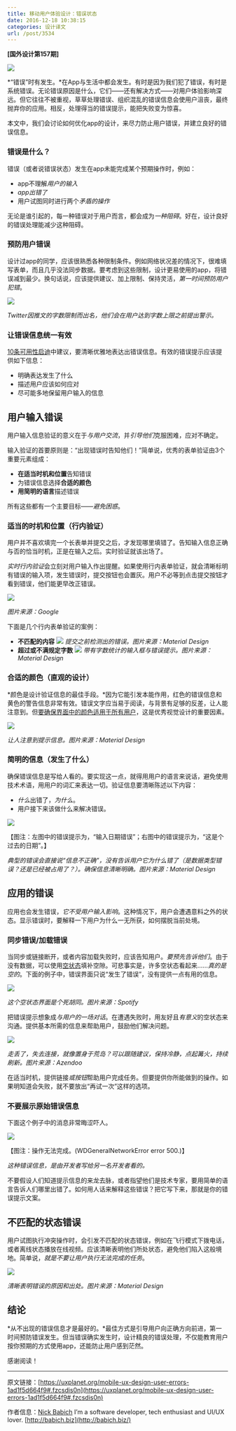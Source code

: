 ```yaml
---
title: 移动用户体验设计：错误状态
date: 2016-12-18 10:38:15
categories: 设计译文
url: /post/3534
---
```


**[国外设计第157期]**

![](https://storageapi.fleek.co/0a3a8890-e65e-47ce-93d7-0442b9209d38-bucket/blog/posts/2016-12/12-14/1-UuKf1FDEJp3bF96aY3KEqg.png)

*“错误”时有发生。*在App与生活中都会发生。有时是因为我们犯了错误，有时是系统错误。无论错误原因是什么，它们——还有解决方式——对用户体验影响深远。但它往往不被重视，草草处理错误、组织混乱的错误信息会使用户沮丧，最终抛弃你的应用。相反，处理得当的错误提示，能把失败变为惊喜。

本文中，我们会讨论如何优化app的设计，来尽力防止用户错误，并建立良好的错误信息。

### 错误是什么？

错误（或者说错误状态）发生在app未能完成某个预期操作时，例如：

- app不理解*用户的输入*
- *app出错了*
- 用户试图同时进行两个*矛盾的操作*

无论是谁引起的，每一种错误对于用户而言，都会成为*一种阻碍*。好在，设计良好的错误处理能减少这种阻碍。

### 预防用户错误

设计过app的同学，应该很熟悉各种限制条件。例如网络状况差的情况下，很难填写表单，而且几乎没法同步数据。要考虑到这些限制，设计更易使用的app，将错误减到最少。换句话说，应该提供建议、加上限制、保持灵活，*第一时间预防用户犯错*。

![](https://storageapi.fleek.co/0a3a8890-e65e-47ce-93d7-0442b9209d38-bucket/blog/posts/2016-12/12-14/1-Bao-o4hhAfCyRI2dYVoVgA.png)

*Twitter因推文的字数限制而出名，他们会在用户达到字数上限之前提出警示。*

### 让错误信息统一有效

[10条可用性启迪](https://uxplanet.org/golden-rules-of-user-interface-design-19282aeb06b#.klnla5vhp)中建议，要清晰优雅地表达出错误信息。有效的错误提示应该提供如下信息：

- 明确表达发生了什么
- 描述用户应该如何应对
- 尽可能多地保留用户输入的信息

## 用户输入错误

用户输入信息验证的意义在于*与用户交流*，并*引导他们*克服困难，应对不确定。

输入验证的首要原则是：“出现错误时告知他们！”简单说，优秀的表单验证由3个重要元素组成：

- **在适当时机和位置**告知错误
- 为错误信息选择**合适的颜色**
- **用简明的语言**描述错误

所有这些都有一个主要目标——*避免困惑*。

### 适当的时机和位置（行内验证）

用户并不喜欢填完一个长表单并提交之后，才发现哪里填错了。告知输入信息正确与否的恰当时机，正是在输入之后。实时验证就该出场了。

*实时行内验证*会立刻对用户输入作出提醒。如果使用行内表单验证，就会清晰标明有错误的输入项，发生错误时，提交按钮也会置灰。用户不必等到点击提交按钮才看到错误，他们能更早改正错误。

![](https://storageapi.fleek.co/0a3a8890-e65e-47ce-93d7-0442b9209d38-bucket/blog/posts/2016-12/12-14/1-tw6K5aeB9_pN18LavoXJRg.png)

*图片来源：Google*

下面是几个行内表单验证的案例：

- **不匹配的内容**
    ![](https://storageapi.fleek.co/0a3a8890-e65e-47ce-93d7-0442b9209d38-bucket/blog/posts/2016-12/12-14/1-6E8sYEoUFm4NngNNiKL3SQ.png)
    *提交之前检测出的错误。图片来源：Material Design*
- **超过或不满规定字数**
    ![](https://storageapi.fleek.co/0a3a8890-e65e-47ce-93d7-0442b9209d38-bucket/blog/posts/2016-12/12-14/1-cJpnSCjTu075jizlqVVRCQ.png)
    *带有字数统计的输入框与错误提示。图片来源：Material Design*

### 合适的颜色（直观的设计）

*颜色是设计验证信息的最佳手段。*因为它能引发本能作用，红色的错误信息和黄色的警告信息非常有效。错误文字应当易于阅读，与背景有足够的反差，让人能注意到。但[要确保界面中的颜色适用于所有用户](https://uxplanet.org/accessible-interface-design-3c59ee3ec730#.budh6j6jf)，这是优秀视觉设计的重要因素。

![](https://storageapi.fleek.co/0a3a8890-e65e-47ce-93d7-0442b9209d38-bucket/blog/posts/2016-12/12-14/1-owGg_C9TWciu1XUFw1CG2g.png)

*让人注意到提示信息。图片来源：Material Design*

### 简明的信息（发生了什么）

确保错误信息是写给人看的。要实现这一点，就得用用户的语言来说话，避免使用技术术语，用用户的词汇来表达一切。验证信息要清晰陈述以下内容：

- *什么*出错了，*为什么*。
- 用户接下来该做什么来解决错误。

![](https://storageapi.fleek.co/0a3a8890-e65e-47ce-93d7-0442b9209d38-bucket/blog/posts/2016-12/12-14/1-TAG0vOk8piVU66HeOAsYfg.png)

【图注：左图中的错误提示为，“输入日期错误”；右图中的错误提示为，“这是个过去的日期”。】

*典型的错误会直接说“信息不正确”，没有告诉用户它为什么错了（是数据类型错误？还是已经被占用了？）。确保信息清晰明确。图片来源：Material Design*

## 应用的错误

应用也会发生错误，*它不受用户输入影响*。这种情况下，用户会遭遇意料之外的状态。显示错误时，要解释一下用户为什么一无所获，如何摆脱当前处境。

### 同步错误/加载错误

当同步或链接断开，或者内容加载失败时，应该告知用户。*要预先告诉他们*。由于没有数据，可以使用[空状态](https://uxplanet.org/empty-state-mobile-app-nice-to-have-essential-f11c29f01f3#.63h6e1d5g)填补空隙。可悲事实是，许多空状态看起来……*真的是空的*。下面的例子中，错误界面只说“发生了错误”，没有提供一点有用的信息。

![](https://storageapi.fleek.co/0a3a8890-e65e-47ce-93d7-0442b9209d38-bucket/blog/posts/2016-12/12-14/1-flCJh0D4pHW_MvN4WRwRxw.png)

*这个空状态界面是个死胡同。图片来源：Spotify*

把错误提示想象成*与用户的一场对话*。在遭遇失败时，用友好且*有意义*的空状态来沟通。提供基本所需的信息来帮助用户，鼓励他们解决问题。

![](https://storageapi.fleek.co/0a3a8890-e65e-47ce-93d7-0442b9209d38-bucket/blog/posts/2016-12/12-14/1-ydkY2tT5WIKUUH6KE6Te3w.png)

*走丢了，失去连接，就像置身于荒岛？可以跟随建议，保持冷静，点起篝火，持续刷新。图片来源：Azendoo*

在适当时机，提供链接*或按钮*帮助用户完成任务。但要提供你所能做到的操作。如果明知道会失败，就不要放出“再试一次”这样的选项。

### 不要展示原始错误信息

下面这个例子中的消息非常晦涩吓人。

![](https://storageapi.fleek.co/0a3a8890-e65e-47ce-93d7-0442b9209d38-bucket/blog/posts/2016-12/12-14/1-tU5KLghqq1IyHwTnz6NU4g.png)

【图注：操作无法完成。(WDGeneralNetworkError error 500.)】

*这种错误信息，是由开发者写给另一名开发者看的。*

不要假设人们知道提示信息的来龙去脉，或者指望他们是技术专家，要用简单的语言告诉人们哪里出错了。如何用人话来解释这些错误？把它写下来，那就是你的错误提示文案。

## 不匹配的状态错误

用户试图执行冲突操作时，会引发不匹配的状态错误，例如在飞行模式下拨电话，或者离线状态播放在线视频。应该清晰表明他们所处状态，避免他们陷入这般境地。简单说，*就是不要让用户执行无法完成的任务*。

![](https://storageapi.fleek.co/0a3a8890-e65e-47ce-93d7-0442b9209d38-bucket/blog/posts/2016-12/12-14/1-9lkGBJpD_AYXeTAGkFjnVA.png)

*清晰表明错误的原因和出处。图片来源：Material Design*

## 结论

*从不出现的错误信息才是最好的。*最佳方式是引导用户向正确方向前进，第一时间预防错误发生。但当错误确实发生时，设计精良的错误处理，不仅能教育用户按你预期的方式使用app，还能防止用户感到茫然。

感谢阅读！

---

原文链接：[https://uxplanet.org/mobile-ux-design-user-errors-1ad1f5d664f9#.fzcsdis0n](https://uxplanet.org/mobile-ux-design-user-errors-1ad1f5d664f9#.fzcsdis0n)

作者信息：[Nick Babich](https://uxplanet.org/@101)
I’m a software developer, tech enthusiast and UI/UX lover. [http://babich.biz](http://babich.biz/)